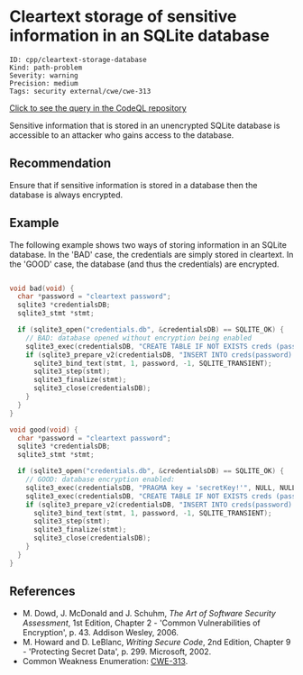 # Cleartext storage of sensitive information in an SQLite database

```
ID: cpp/cleartext-storage-database
Kind: path-problem
Severity: warning
Precision: medium
Tags: security external/cwe/cwe-313

```
[Click to see the query in the CodeQL repository](https://github.com/github/codeql/tree/main/cpp/ql/src/Security/CWE/CWE-313/CleartextSqliteDatabase.ql)

Sensitive information that is stored in an unencrypted SQLite database is accessible to an attacker who gains access to the database.


## Recommendation
Ensure that if sensitive information is stored in a database then the database is always encrypted.


## Example
The following example shows two ways of storing information in an SQLite database. In the 'BAD' case, the credentials are simply stored in cleartext. In the 'GOOD' case, the database (and thus the credentials) are encrypted.


```c

void bad(void) {
  char *password = "cleartext password";
  sqlite3 *credentialsDB;
  sqlite3_stmt *stmt;

  if (sqlite3_open("credentials.db", &credentialsDB) == SQLITE_OK) {
    // BAD: database opened without encryption being enabled
    sqlite3_exec(credentialsDB, "CREATE TABLE IF NOT EXISTS creds (password TEXT);", NULL, NULL, NULL);
    if (sqlite3_prepare_v2(credentialsDB, "INSERT INTO creds(password) VALUES(?)", -1, &stmt, NULL) == SQLITE_OK) {
      sqlite3_bind_text(stmt, 1, password, -1, SQLITE_TRANSIENT);
      sqlite3_step(stmt);
      sqlite3_finalize(stmt);
      sqlite3_close(credentialsDB);
    }
  }
}

void good(void) {
  char *password = "cleartext password";
  sqlite3 *credentialsDB;
  sqlite3_stmt *stmt;

  if (sqlite3_open("credentials.db", &credentialsDB) == SQLITE_OK) {
    // GOOD: database encryption enabled:
    sqlite3_exec(credentialsDB, "PRAGMA key = 'secretKey!'", NULL, NULL, NULL);
    sqlite3_exec(credentialsDB, "CREATE TABLE IF NOT EXISTS creds (password TEXT);", NULL, NULL, NULL);
    if (sqlite3_prepare_v2(credentialsDB, "INSERT INTO creds(password) VALUES(?)", -1, &stmt, NULL) == SQLITE_OK) {
      sqlite3_bind_text(stmt, 1, password, -1, SQLITE_TRANSIENT);
      sqlite3_step(stmt);
      sqlite3_finalize(stmt);
      sqlite3_close(credentialsDB);
    }
  }
}


```

## References
* M. Dowd, J. McDonald and J. Schuhm, *The Art of Software Security Assessment*, 1st Edition, Chapter 2 - 'Common Vulnerabilities of Encryption', p. 43. Addison Wesley, 2006.
* M. Howard and D. LeBlanc, *Writing Secure Code*, 2nd Edition, Chapter 9 - 'Protecting Secret Data', p. 299. Microsoft, 2002.
* Common Weakness Enumeration: [CWE-313](https://cwe.mitre.org/data/definitions/313.html).